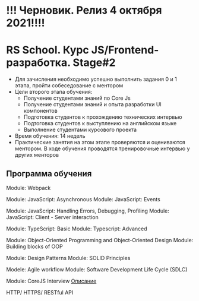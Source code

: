 # !!! Черновик. Релиз 4 октября 2021!!!!
# RS School. Курс JS/Frontend-разработка. Stage#2
- Для зачисления необходимо успешно выполнить задания 0 и 1 этапа, пройти собеседование с ментором
- Цели второго этапа обучения:
    - Получение студентами знаний по Core Js
    - Получение студентами знаний и опыта разработки UI компонентов
    - Подготовка студентов к прохождению технических интервью
    - Подтоговка студентов к выступлению на английском языке
    - Выполнение студентами курсового проекта
- Время обучения: 14 недель
- Практические занятия на этом этапе проверяются и оцениваются ментором. В ходе обучения проводятся тренировочные интервью у других менторов

## Программа обучения
Module: Webpack

Module: JavaScript: Asynchronous
Module: JavaScript: Events

Module: JavaScript: Handling Errors, Debugging, Profiling
Module: JavaScript: Client - Server interaction

Module: TypeScript: Basic
Module: Typescript: Advanced

Module: Object-Oriented Programming and Object-Oriented Design
Module: Building blocks of OOP

Module: Design Patterns
Module: SOLID Principles

Modele: Agile workflow
Module: Software Development Life Cycle (SDLC)

Module: CoreJS Interview [Описание](https://github.com/rolling-scopes-school/tasks/blob/master/tasks/interview-corejs.md)


HTTP/ HTTPS/ RESTful API